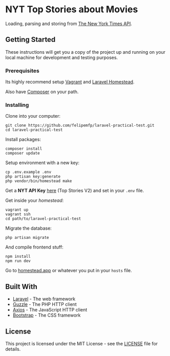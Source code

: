 # NYT Top Stories about Movies

Loading, parsing and storing from [The New York Times API](https://developer.nytimes.com/).

## Getting Started

These instructions will get you a copy of the project up and running on your local machine for development and testing purposes.

### Prerequisites

Its highly recommend setup [Vagrant](https://www.vagrantup.com/) and [Laravel Homestead](https://laravel.com/docs/homestead).

Also have [Composer](https://getcomposer.org/) on your path.

### Installing

Clone into your computer:

```
git clone https://github.com/felipemfp/laravel-practical-test.git
cd laravel-practical-test
```

Install packages:

```
composer install
composer update
```

Setup environment with a new key:

```
cp .env.example .env
php artisan key:generate
php vendor/bin/homestead make
```

Get a __NYT API Key__ [here](https://developer.nytimes.com/signup) (Top Stories V2) and set in your `.env` file.

Get inside your _homestead_:

```
vagrant up
vagrant ssh
cd path/to/laravel-practical-test
```

Migrate the database:

```
php artisan migrate
```

And compile frontend stuff:

```
npm install
npm run dev
```

Go to [homestead.app](http://homestead.app) or whatever you put in your `hosts` file.


## Built With

* [Laravel](https://laravel.com/) - The web framework
* [Guzzle](https://github.com/guzzle/guzzle) - The PHP HTTP client
* [Axios](https://github.com/mzabriskie/axios) - The JavaScript HTTP client
* [Bootstrap](http://getbootstrap.com/) - The CSS framework

## License

This project is licensed under the MIT License - see the [LICENSE](LICENSE) file for details.

